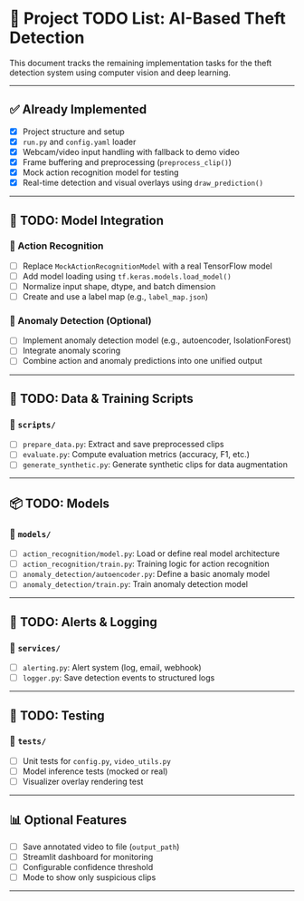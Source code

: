 # 📝 Project TODO List: AI-Based Theft Detection

This document tracks the remaining implementation tasks for the theft detection system using computer vision and deep learning.

---

## ✅ Already Implemented

- [x] Project structure and setup
- [x] `run.py` and `config.yaml` loader
- [x] Webcam/video input handling with fallback to demo video
- [x] Frame buffering and preprocessing (`preprocess_clip()`)
- [x] Mock action recognition model for testing
- [x] Real-time detection and visual overlays using `draw_prediction()`

---

## 🔧 TODO: Model Integration

### 🔹 Action Recognition

- [ ] Replace `MockActionRecognitionModel` with a real TensorFlow model
- [ ] Add model loading using `tf.keras.models.load_model()`
- [ ] Normalize input shape, dtype, and batch dimension
- [ ] Create and use a label map (e.g., `label_map.json`)

### 🔹 Anomaly Detection (Optional)

- [ ] Implement anomaly detection model (e.g., autoencoder, IsolationForest)
- [ ] Integrate anomaly scoring
- [ ] Combine action and anomaly predictions into one unified output

---

## 🧹 TODO: Data & Training Scripts

### 📁 `scripts/`

- [ ] `prepare_data.py`: Extract and save preprocessed clips
- [ ] `evaluate.py`: Compute evaluation metrics (accuracy, F1, etc.)
- [ ] `generate_synthetic.py`: Generate synthetic clips for data augmentation

---

## 📦 TODO: Models

### 📁 `models/`

- [ ] `action_recognition/model.py`: Load or define real model architecture
- [ ] `action_recognition/train.py`: Training logic for action recognition
- [ ] `anomaly_detection/autoencoder.py`: Define a basic anomaly model
- [ ] `anomaly_detection/train.py`: Train anomaly detection model

---

## 🔔 TODO: Alerts & Logging

### 📁 `services/`

- [ ] `alerting.py`: Alert system (log, email, webhook)
- [ ] `logger.py`: Save detection events to structured logs

---

## 🧪 TODO: Testing

### 📁 `tests/`

- [ ] Unit tests for `config.py`, `video_utils.py`
- [ ] Model inference tests (mocked or real)
- [ ] Visualizer overlay rendering test

---

## 📊 Optional Features

- [ ] Save annotated video to file (`output_path`)
- [ ] Streamlit dashboard for monitoring
- [ ] Configurable confidence threshold
- [ ] Mode to show only suspicious clips

---
